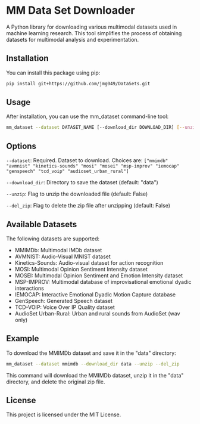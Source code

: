 # MM Data Set Downloader

A Python library for downloading various multimodal datasets used in machine learning research. This tool simplifies the process of obtaining datasets for multimodal analysis and experimentation.

## Installation

You can install this package using pip:

```bash
pip install git+https://github.com/jmg049/DataSets.git
```

## Usage
After installation, you can use the mm_dataset command-line tool:
```bash
mm_dataset --dataset DATASET_NAME [--download_dir DOWNLOAD_DIR] [--unzip] [--del_zip]
```

## Options


``--dataset``: Required. Dataset to download. Choices are: ``["mmimdb"
"avmnist"
"kinetics-sounds"
"mosi"
"mosei"
"msp-improv"
"iemocap"
"genspeech"
"tcd_voip"
"audioset_urban_rural"]``


``--download_dir``: Directory to save the dataset (default: "data")

``--unzip``: Flag to unzip the downloaded file (default: False)

``--del_zip``: Flag to delete the zip file after unzipping (default: False)

## Available Datasets
The following datasets are supported:

- MMIMDb: Multimodal IMDb dataset
- AVMNIST: Audio-Visual MNIST dataset
- Kinetics-Sounds: Audio-visual dataset for action recognition
- MOSI: Multimodal Opinion Sentiment Intensity dataset
- MOSEI: Multimodal Opinion Sentiment and Emotion Intensity dataset
- MSP-IMPROV: Multimodal database of improvisational emotional dyadic interactions
- IEMOCAP: Interactive Emotional Dyadic Motion Capture database
- GenSpeech: Generated Speech dataset 
- TCD-VOIP: Voice Over IP Quality dataset
- AudioSet Urban-Rural: Urban and rural sounds from AudioSet (wav only)

## Example
To download the MMIMDb dataset and save it in the "data" directory:
```bash
mm_dataset --dataset mmimdb --download_dir data --unzip --del_zip
```
This command will download the MMIMDb dataset, unzip it in the "data" directory, and delete the original zip file.


## License
This project is licensed under the MIT License.